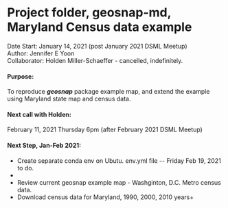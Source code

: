 # Project folder, geosnap-md, Maryland Census data example  

Date Start: January 14, 2021 (post January 2021 DSML Meetup)  
Author: Jennifer E Yoon  
Collaborator: Holden Miller-Schaeffer - cancelled, indefinitely.   



#### Purpose:  
To reproduce ***geosnap*** package example map, and extend the example using Maryland state map and census data.  

#### Next call with Holden:  
February 11, 2021 Thursday 6pm (after February 2021 DSML Meetup)

#### Next Step, Jan-Feb 2021:  

 * Create separate conda env on Ubutu. env.yml file -- Friday Feb 19, 2021 to do.  
 *   
 * Review current geosnap example map - Washginton, D.C. Metro census data.  
 * Download census data for Maryland, 1990, 2000, 2010 years+  
